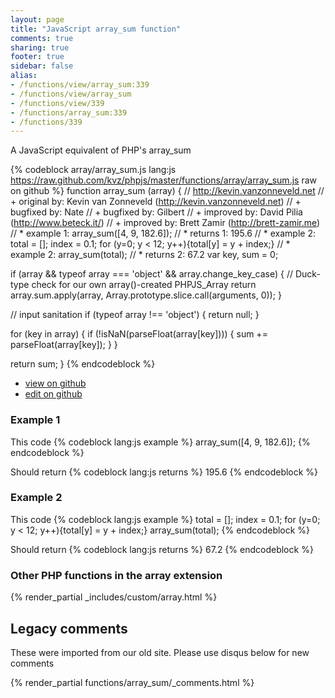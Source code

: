 ```yaml
---
layout: page
title: "JavaScript array_sum function"
comments: true
sharing: true
footer: true
sidebar: false
alias:
- /functions/view/array_sum:339
- /functions/view/array_sum
- /functions/view/339
- /functions/array_sum:339
- /functions/339
---
```

<!-- Generated by Rakefile:build -->
A JavaScript equivalent of PHP's array_sum

{% codeblock array/array_sum.js lang:js https://raw.github.com/kvz/phpjs/master/functions/array/array_sum.js raw on github %}
function array_sum (array) {
  // http://kevin.vanzonneveld.net
  // +   original by: Kevin van Zonneveld (http://kevin.vanzonneveld.net)
  // +   bugfixed by: Nate
  // +   bugfixed by: Gilbert
  // +   improved by: David Pilia (http://www.beteck.it/)
  // +   improved by: Brett Zamir (http://brett-zamir.me)
  // *     example 1: array_sum([4, 9, 182.6]);
  // *     returns 1: 195.6
  // *     example 2: total = []; index = 0.1; for (y=0; y < 12; y++){total[y] = y + index;}
  // *     example 2: array_sum(total);
  // *     returns 2: 67.2
  var key, sum = 0;

  if (array && typeof array === 'object' && array.change_key_case) { // Duck-type check for our own array()-created PHPJS_Array
    return array.sum.apply(array, Array.prototype.slice.call(arguments, 0));
  }

  // input sanitation
  if (typeof array !== 'object') {
    return null;
  }

  for (key in array) {
    if (!isNaN(parseFloat(array[key]))) {
      sum += parseFloat(array[key]);
    }
  }

  return sum;
}
{% endcodeblock %}

 - [view on github](https://github.com/kvz/phpjs/blob/master/functions/array/array_sum.js)
 - [edit on github](https://github.com/kvz/phpjs/edit/master/functions/array/array_sum.js)

### Example 1
This code
{% codeblock lang:js example %}
array_sum([4, 9, 182.6]);
{% endcodeblock %}

Should return
{% codeblock lang:js returns %}
195.6
{% endcodeblock %}

### Example 2
This code
{% codeblock lang:js example %}
total = []; index = 0.1; for (y=0; y < 12; y++){total[y] = y + index;}
array_sum(total);
{% endcodeblock %}

Should return
{% codeblock lang:js returns %}
67.2
{% endcodeblock %}


### Other PHP functions in the array extension
{% render_partial _includes/custom/array.html %}
## Legacy comments
These were imported from our old site. Please use disqus below for new comments
<div style="overflow-y: scroll; max-height: 500px;">
{% render_partial functions/array_sum/_comments.html %}
</div>
